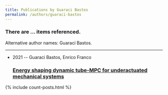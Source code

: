 ```yaml
---
title: Publications by Guaraci Bastos
permalink: /authors/guaraci-bastos
---
```


<h3 id="number-posts">There are ... items referenced.</h3>
<p id='info-authors'>Alternative author names: Guaraci Bastos.</p>
<hr />
<ul class="post-list">
<li><span class='post-meta'>2021 -- Guaraci Bastos, Enrico Franco</span><h3><a class='post-link' href="{{ site.baseurl }}/energy-shaping-dynamic-tube-mpc-for-underactuated-mechanical-systems">Energy shaping dynamic tube-MPC for underactuated mechanical systems</a></h3></li>

</ul>
{% include count-posts.html %}
